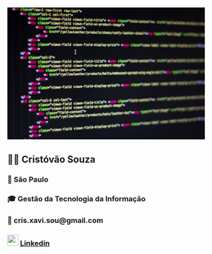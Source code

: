 <h3><img src="https://github.com/cristovaoxsouza/cristovaoxsouza/blob/main/programmingweb.jpg" width="auto" height="300"></img></h3>
<h2> 👨‍💼 Cristóvão Souza</h2>
<h3> 📍   São Paulo</h3>
<h3> 🎓 Gestão da Tecnologia da Informação</h3>
<h3 >📧 cris.xavi.sou@gmail.com</h3>
<h3><img src="https://www.svgrepo.com/show/75820/linkedin.svg" width="25px" height="25px"></img> <a href="https://www.linkedin.com/me?trk=p_mwlite_feed-secondary_nav">Linkedin</h3>


